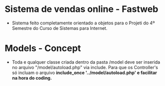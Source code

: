 # Sistema de vendas online - Fastweb

- Sistema feito completamente orientado a objetos para o Projeti do 4º Semestre do Curso de Sistemas para Internet.

# Models - Concept

- Toda e qualquer classe criada dentro da pasta /model deve ser inserida no arquivo "/model/autoload.php" via include. Para que os Controller's só incluam o arquivo <b>include_once '../model/autoload.php'<b> e facilitar na hora do coding.
